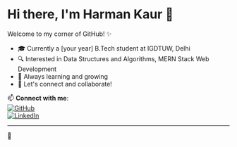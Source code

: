 # Hi there, I'm Harman Kaur 👋

Welcome to my corner of GitHub! ✨

- 🎓 Currently a [your year] B.Tech student at IGDTUW, Delhi
- 🔍 Interested in Data Structures and Algorithms, MERN Stack Web Development
- 🌱 Always learning and growing
- 💬 Let's connect and collaborate!

📫 **Connect with me**:  
[![GitHub](https://img.shields.io/badge/GitHub-100000?style=flat&logo=github&logoColor=white)](https://github.com/harman-1405)  
[![LinkedIn](https://img.shields.io/badge/LinkedIn-0077B5?style=flat&logo=linkedin&logoColor=white)]([https://www.linkedin.com/in/your-link/](https://www.linkedin.com/in/harman-kaur-86607728a/))

---

🌿

